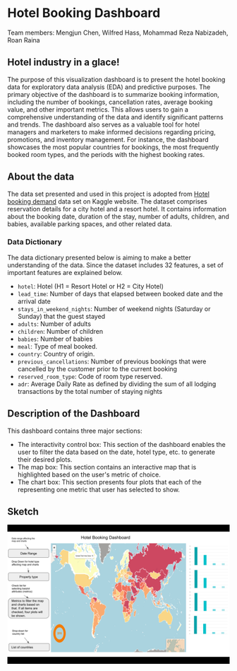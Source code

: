 # Hotel Booking Dashboard

Team members: Mengjun Chen, Wilfred Hass, Mohammad Reza Nabizadeh, Roan Raina
## Hotel industry in a glace!
The purpose of this visualization dashboard is to present the hotel booking data for exploratory data analysis (EDA) and predictive purposes. The primary objective of the dashboard is to summarize booking information, including the number of bookings, cancellation rates, average booking value, and other important metrics. This allows users to gain a comprehensive understanding of the data and identify significant patterns and trends. The dashboard also serves as a valuable tool for hotel managers and marketers to make informed decisions regarding pricing, promotions, and inventory management. For instance, the dashboard showcases the most popular countries for bookings, the most frequently booked room types, and the periods with the highest booking rates.



## About the data
The data set presented and used in this project is adopted from [Hotel booking demand](https://www.kaggle.com/datasets/jessemostipak/hotel-booking-demand) data set on Kaggle website. The dataset comprises reservation details for a city hotel and a resort hotel. It contains information about the booking date, duration of the stay, number of adults, children, and babies, available parking spaces, and other related data.
### Data Dictionary
The data dictionary presented below is aiming to make a better understanding of the data. Since the dataset includes 32 features, a set of important features are explained below.
- `hotel`: Hotel (H1 = Resort Hotel or H2 = City Hotel)
- `lead_time`: Number of days that elapsed between booked date and the arrival date
- `stays_in_weekend_nights`: Number of weekend nights (Saturday or Sunday) that the guest stayed
- `adults`: Number of adults
- `children`: Number of children
- `babies`: Number of babies
- `meal`: Type of meal booked.
- `country`: Country of origin.
- `previous_cancellations`: Number of previous bookings that were cancelled by the customer prior to the current booking
- `reserved_room_type`: Code of room type reserved.
- `adr`: Average Daily Rate as defined by dividing the sum of all lodging transactions by the total number of staying nights
## Description of the Dashboard
This dashboard contains three major sections:
- The interactivity control box: This section of the dashboard enables the user to filter the data based on the date, hotel type, etc. to generate their desired plots.
- The map box: This section contains an interactive map that is highlighted based on the user's metric of choice.
- The chart box: This section presents four plots that each of the representing one metric that user has selected to show.

## Sketch

![](sketch.png)
